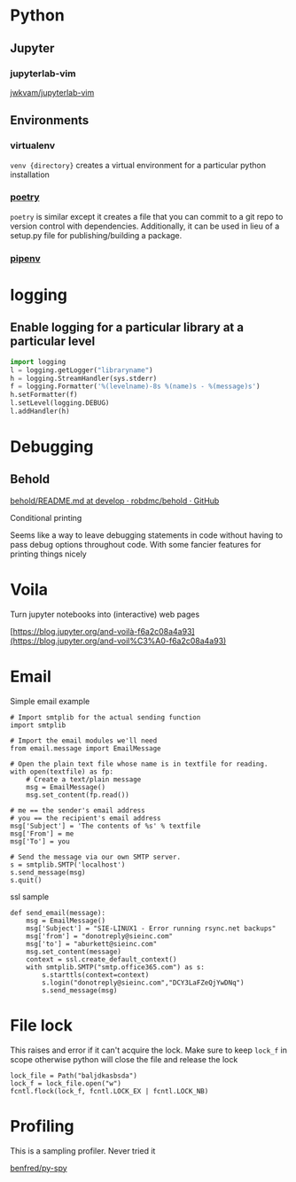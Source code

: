 # Python
## Jupyter 

### jupyterlab-vim

[jwkvam/jupyterlab-vim](https://github.com/jwkvam/jupyterlab-vim)

## Environments
### virtualenv

`venv {directory}` creates a virtual environment for a particular python installation 

### [poetry](https://python-poetry.org)

`poetry` is similar except it creates a file that you can commit to a git repo to version control with dependencies. Additionally, it can be used in lieu of a setup.py file for publishing/building a package.

### [pipenv](https://pipenv.kennethreitz.org)

# logging

## Enable logging for a particular library at a particular level

```python
import logging
l = logging.getLogger("libraryname")
h = logging.StreamHandler(sys.stderr)
f = logging.Formatter('%(levelname)-8s %(name)s - %(message)s')
h.setFormatter(f)
l.setLevel(logging.DEBUG)
l.addHandler(h)
```

# Debugging

## Behold

[behold/README.md at develop · robdmc/behold · GitHub](https://github.com/robdmc/behold/blob/develop/README.md)

Conditional printing

Seems like a way to leave debugging statements in code without having to pass debug options throughout code. With some fancier features for printing things nicely

# Voila

Turn jupyter notebooks into (interactive) web pages

[https://blog.jupyter.org/and-voilà-f6a2c08a4a93](https://blog.jupyter.org/and-voil%C3%A0-f6a2c08a4a93)

# Email

Simple email example

    # Import smtplib for the actual sending function
    import smtplib
    
    # Import the email modules we'll need
    from email.message import EmailMessage
    
    # Open the plain text file whose name is in textfile for reading.
    with open(textfile) as fp:
        # Create a text/plain message
        msg = EmailMessage()
        msg.set_content(fp.read())
    
    # me == the sender's email address
    # you == the recipient's email address
    msg['Subject'] = 'The contents of %s' % textfile
    msg['From'] = me
    msg['To'] = you
    
    # Send the message via our own SMTP server.
    s = smtplib.SMTP('localhost')
    s.send_message(msg)
    s.quit()

ssl sample

    def send_email(message):
        msg = EmailMessage()
        msg['Subject'] = "SIE-LINUX1 - Error running rsync.net backups"
        msg['from'] = "donotreply@sieinc.com"
        msg['to'] = "aburkett@sieinc.com"
        msg.set_content(message)
        context = ssl.create_default_context()
        with smtplib.SMTP("smtp.office365.com") as s:
            s.starttls(context=context)
            s.login("donotreply@sieinc.com","DCY3LaFZeQjYwDNq")
            s.send_message(msg)

# File lock

This raises and error if it can't acquire the lock. Make sure to keep `lock_f` in scope otherwise python will close the file and release the lock

    lock_file = Path("baljdkasbsda")
    lock_f = lock_file.open("w")
    fcntl.flock(lock_f, fcntl.LOCK_EX | fcntl.LOCK_NB)

# Profiling

This is a sampling profiler. Never tried it

[benfred/py-spy](https://github.com/benfred/py-spy)
